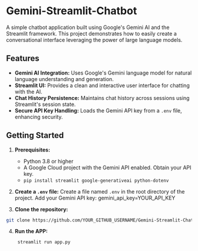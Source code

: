 # Gemini-Streamlit-Chatbot

A simple chatbot application built using Google's Gemini AI and the Streamlit framework. This project demonstrates how to easily create a conversational interface leveraging the power of large language models.

## Features

* **Gemini AI Integration:** Uses Google's Gemini language model for natural language understanding and generation.
* **Streamlit UI:** Provides a clean and interactive user interface for chatting with the AI.
* **Chat History Persistence:**  Maintains chat history across sessions using Streamlit's session state.
* **Secure API Key Handling:**  Loads the Gemini API key from a `.env` file, enhancing security.

## Getting Started

1. **Prerequisites:**
   * Python 3.8 or higher
   * A Google Cloud project with the Gemini API enabled.  Obtain your API key.
   * `pip install streamlit google-generativeai python-dotenv`

2. **Create a `.env` file:** Create a file named `.env` in the root directory of the project.  Add your Gemini API key:
   gemini_api_key=YOUR_API_KEY

3. **Clone the repository:**
```bash
git clone https://github.com/YOUR_GITHUB_USERNAME/Gemini-Streamlit-Chatbot.git
```

4. **Run the APP:**
   ```bash
    streamlit run app.py
   ```
